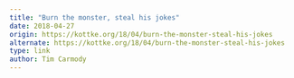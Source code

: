 ```yaml
---
title: "Burn the monster, steal his jokes"
date: 2018-04-27
origin: https://kottke.org/18/04/burn-the-monster-steal-his-jokes
alternate: https://kottke.org/18/04/burn-the-monster-steal-his-jokes
type: link
author: Tim Carmody
---
```


